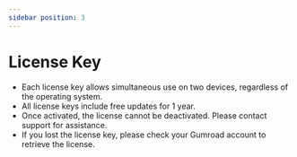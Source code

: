 ```yaml
---
sidebar position: 3
---
```

# License Key

- Each license key allows simultaneous use on two devices, regardless of the operating system.
- All license keys include free updates for 1 year.
- Once activated, the license cannot be deactivated. Please contact support for assistance.
- If you lost the license key, please check your Gumroad account to retrieve the license.
